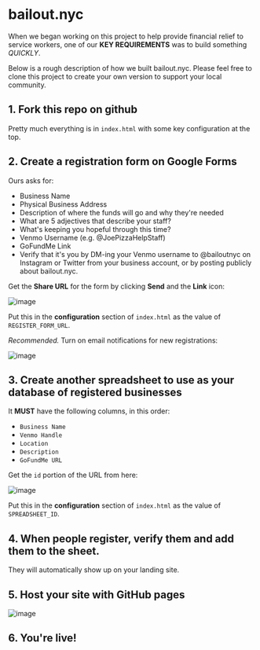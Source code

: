 # bailout.nyc

When we began working on this project to help provide financial relief to service workers, one of our **KEY REQUIREMENTS** was to build something *QUICKLY*.

Below is a rough description of how we built bailout.nyc. Please feel free to clone this project to create your own version to support your local community.

## 1. Fork this repo on github

Pretty much everything is in `index.html` with some key configuration at the top.

## 2. Create a registration form on Google Forms

Ours asks for:

- Business Name
- Physical Business Address
- Description of where the funds will go and why they're needed
- What are 5 adjectives that describe your staff?
- What's keeping you hopeful through this time?
- Venmo Username (e.g. @JoePizzaHelpStaff)
- GoFundMe Link
- Verify that it's you by DM-ing your Venmo username to @bailoutnyc on Instagram or Twitter from your business account, or by posting publicly about bailout.nyc.

Get the **Share URL** for the form by clicking **Send** and the **Link** icon:

![image](https://user-images.githubusercontent.com/5924/77241138-67023900-6bab-11ea-8322-17c7009f3891.png)

Put this in the **configuration** section of `index.html` as the value of `REGISTER_FORM_URL`.

*Recommended.* Turn on email notifications for new registrations:

![image](https://user-images.githubusercontent.com/5924/77241236-661dd700-6bac-11ea-944f-0e8dd823be17.png)

## 3. Create another spreadsheet to use as your database of registered businesses

It **MUST** have the following columns, in this order:

- `Business Name`
- `Venmo Handle`
- `Location`
- `Description`
- `GoFundMe URL`

Get the `id` portion of the URL from here:

![image](https://user-images.githubusercontent.com/5924/77240847-09202200-6ba8-11ea-9ee0-1ad714bc12a3.png)

Put this in the **configuration** section of `index.html` as the value of `SPREADSHEET_ID`.

## 4. When people register, verify them and add them to the sheet.

They will automatically show up on your landing site.

## 5. Host your site with GitHub pages

![image](https://user-images.githubusercontent.com/5924/77241254-b39a4400-6bac-11ea-9cf0-0873b7d14174.png)

## 6. You're live!
